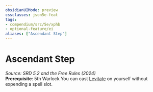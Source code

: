 ```yaml
---
obsidianUIMode: preview
cssclasses: json5e-feat
tags:
- compendium/src/5e/xphb
- optional-feature/ei
aliases: ["Ascendant Step"]
---
```

# Ascendant Step
*Source: SRD 5.2 and the Free Rules (2024)*  
**Prerequisite**: 5th Warlock
You can cast [Levitate](levitate-xphb.md) on yourself without expending a spell slot.